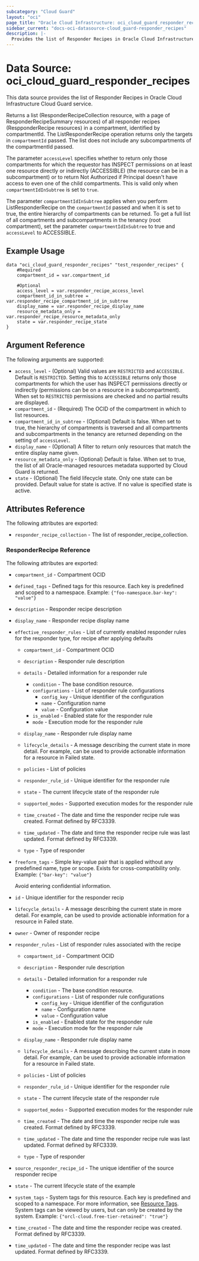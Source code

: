 ```yaml
---
subcategory: "Cloud Guard"
layout: "oci"
page_title: "Oracle Cloud Infrastructure: oci_cloud_guard_responder_recipes"
sidebar_current: "docs-oci-datasource-cloud_guard-responder_recipes"
description: |-
  Provides the list of Responder Recipes in Oracle Cloud Infrastructure Cloud Guard service
---
```


# Data Source: oci_cloud_guard_responder_recipes
This data source provides the list of Responder Recipes in Oracle Cloud Infrastructure Cloud Guard service.

Returns a list (ResponderRecipeCollection resource, with a page of ResponderRecipeSummary resources)
of all responder recipes (RespponderRecipe resources) in a compartment, identified by compartmentId.
The ListResponderRecipe operation returns only the targets in `compartmentId` passed.
The list does not include any subcompartments of the compartmentId passed.

The parameter `accessLevel` specifies whether to return only those compartments for which the
requestor has INSPECT permissions on at least one resource directly
or indirectly (ACCESSIBLE) (the resource can be in a subcompartment) or to return Not Authorized if
Principal doesn't have access to even one of the child compartments. This is valid only when
`compartmentIdInSubtree` is set to `true`.

The parameter `compartmentIdInSubtree` applies when you perform ListResponderRecipe on the
`compartmentId` passed and when it is set to true, the entire hierarchy of compartments can be returned.
To get a full list of all compartments and subcompartments in the tenancy (root compartment),
set the parameter `compartmentIdInSubtree` to true and `accessLevel` to ACCESSIBLE.


## Example Usage

```hcl
data "oci_cloud_guard_responder_recipes" "test_responder_recipes" {
	#Required
	compartment_id = var.compartment_id

	#Optional
	access_level = var.responder_recipe_access_level
	compartment_id_in_subtree = var.responder_recipe_compartment_id_in_subtree
	display_name = var.responder_recipe_display_name
	resource_metadata_only = var.responder_recipe_resource_metadata_only
	state = var.responder_recipe_state
}
```

## Argument Reference

The following arguments are supported:

* `access_level` - (Optional) Valid values are `RESTRICTED` and `ACCESSIBLE`. Default is `RESTRICTED`. Setting this to `ACCESSIBLE` returns only those compartments for which the user has INSPECT permissions directly or indirectly (permissions can be on a resource in a subcompartment). When set to `RESTRICTED` permissions are checked and no partial results are displayed. 
* `compartment_id` - (Required) The OCID of the compartment in which to list resources.
* `compartment_id_in_subtree` - (Optional) Default is false. When set to true, the hierarchy of compartments is traversed and all compartments and subcompartments in the tenancy are returned depending on the setting of `accessLevel`. 
* `display_name` - (Optional) A filter to return only resources that match the entire display name given.
* `resource_metadata_only` - (Optional) Default is false. When set to true, the list of all Oracle-managed resources metadata supported by Cloud Guard is returned. 
* `state` - (Optional) The field lifecycle state. Only one state can be provided. Default value for state is active. If no value is specified state is active.


## Attributes Reference

The following attributes are exported:

* `responder_recipe_collection` - The list of responder_recipe_collection.

### ResponderRecipe Reference

The following attributes are exported:

* `compartment_id` - Compartment OCID
* `defined_tags` - Defined tags for this resource. Each key is predefined and scoped to a namespace. Example: `{"foo-namespace.bar-key": "value"}` 
* `description` - Responder recipe description
* `display_name` - Responder recipe display name
* `effective_responder_rules` - List of currently enabled responder rules for the responder type, for recipe after applying defaults
	* `compartment_id` - Compartment OCID
	* `description` - Responder rule description
	* `details` - Detailed information for a responder rule
		* `condition` - The base condition resource.
		* `configurations` - List of responder rule configurations
			* `config_key` - Unique identifier of the configuration
			* `name` - Configuration name
			* `value` - Configuration value
		* `is_enabled` - Enabled state for the responder rule
		* `mode` - Execution mode for the responder rule
	* `display_name` - Responder rule display name
	* `lifecycle_details` - A message describing the current state in more detail. For example, can be used to provide actionable information for a resource in Failed state.

	* `policies` - List of policies
	* `responder_rule_id` - Unique identifier for the responder rule
	* `state` - The current lifecycle state of the responder rule
	* `supported_modes` - Supported execution modes for the responder rule
	* `time_created` - The date and time the responder recipe rule was created. Format defined by RFC3339.
	* `time_updated` - The date and time the responder recipe rule was last updated. Format defined by RFC3339.
	* `type` - Type of responder
* `freeform_tags` - Simple key-value pair that is applied without any predefined name, type or scope. Exists for cross-compatibility only. Example: `{"bar-key": "value"}`

	Avoid entering confidential information. 
* `id` - Unique identifier for the responder recip
* `lifecycle_details` - A message describing the current state in more detail. For example, can be used to provide actionable information for a resource in Failed state.
* `owner` - Owner of responder recipe
* `responder_rules` - List of responder rules associated with the recipe
	* `compartment_id` - Compartment OCID
	* `description` - Responder rule description
	* `details` - Detailed information for a responder rule
		* `condition` - The base condition resource.
		* `configurations` - List of responder rule configurations
			* `config_key` - Unique identifier of the configuration
			* `name` - Configuration name
			* `value` - Configuration value
		* `is_enabled` - Enabled state for the responder rule
		* `mode` - Execution mode for the responder rule
	* `display_name` - Responder rule display name
	* `lifecycle_details` - A message describing the current state in more detail. For example, can be used to provide actionable information for a resource in Failed state.

	* `policies` - List of policies
	* `responder_rule_id` - Unique identifier for the responder rule
	* `state` - The current lifecycle state of the responder rule
	* `supported_modes` - Supported execution modes for the responder rule
	* `time_created` - The date and time the responder recipe rule was created. Format defined by RFC3339.
	* `time_updated` - The date and time the responder recipe rule was last updated. Format defined by RFC3339.
	* `type` - Type of responder
* `source_responder_recipe_id` - The unique identifier of the source responder recipe
* `state` - The current lifecycle state of the example
* `system_tags` - System tags for this resource. Each key is predefined and scoped to a namespace. For more information, see [Resource Tags](https://docs.cloud.oracle.com/iaas/Content/General/Concepts/resourcetags.htm). System tags can be viewed by users, but can only be created by the system.  Example: `{"orcl-cloud.free-tier-retained": "true"}` 
* `time_created` - The date and time the responder recipe was created. Format defined by RFC3339.
* `time_updated` - The date and time the responder recipe was last updated. Format defined by RFC3339.

